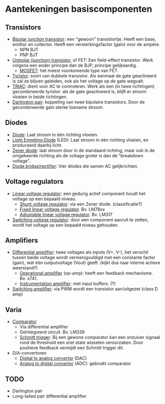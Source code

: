 Aantekeningen basiscomponenten
==============================

Transistors
-----------

* [Bipolar junction transistor](http://en.wikipedia.org/wiki/Bipolar_junction_transistor): een "gewoon" transistortje. Heeft een base, emittor en collector. Heeft een versterkingsfactor (gain) voor de ampére. 
    * NPN BJT
    * PNP BJT
* [Unipolar (junction) transistor](http://en.wikipedia.org/wiki/Field_effect_transistor), of FET: Een field-effect transistor. Werk volgens een ander principe dan de BJP, principe gelijkaardig.
    * [MOSFET](http://en.wikipedia.org/wiki/MOSFET): het meest voorkomende type van FET. 
* [Tyristor](http://en.wikipedia.org/wiki/Thyristor): soort van dubbele transistor. Als eenmaal de gate geactiveerd is zal ze blijven geleiden, ook als het voltage op de gate wegvalt.
* [TRIAC](http://en.wikipedia.org/wiki/TRIAC): dient voor AC te controleren. Werk als een (in twee richtingen) gecombineerde tyristor: als de gate geactiveerd is, blijft er stroom vloeien in beide richtingen.
* [Darlington pair](http://en.wikipedia.org/wiki/Darlington_transistor): koppeling van twee bipolaire transistors. Door de gecombineerde gain sterke toename stroom. 

Diodes
------

* [Diode](http://en.wikipedia.org/wiki/Diode): Laat stroom in één richting vloeien.
* [Light Emmiting Diode](http://en.wikipedia.org/wiki/Light-emitting_diode) (LED): Laat stroom in één richting vloeien, en produceerd daarbij licht.
* [Zener diode](http://en.wikipedia.org/wiki/Zener_diode): laat stroom door in de standaard richting, maar ook in de omgekeerde richting als de voltage groter is dan de "breakdown voltage".
* [Diode bridge/rectifier](http://en.wikipedia.org/wiki/Bridge_rectifier): Vier diodes die samen AC gelijkrichten.

Voltage regulators
------------------

* [Linear voltage regulator](http://en.wikipedia.org/wiki/Linear_regulator): een gedurig actief component houdt het voltage op een bepaald niveau.
    * [Shunt voltage regulator](http://en.wikipedia.org/wiki/Shunt_regulator): via een Zener diode. (classificatie?)
    * [Fixed linear voltage regulator](http://en.wikipedia.org/wiki/Linear_regulator#Fixed_regulators). Bv. LM78xx 
    * [Adjustable linear voltage regulator](http://en.wikipedia.org/wiki/Linear_regulator#Adjustable_regulators). Bv. LM317
* [Switching voltage regulator](http://en.wikipedia.org/wiki/Switched-mode_power_supply): door een component aan/uit te zetten, wordt het voltage op een bepaald niveau gehouden.

Amplifiers
----------

* [Differential amplifier](http://en.wikipedia.org/wiki/Differential_amplifier): twee voltages als inputs (V+, V-), het verschil tussen beide voltage wordt vermenigvuldigd met een constante factor (gain), wat één outputvoltage (Vout) geeft. (kijkt dus naar interne actieve weerstand?)
    * [Operational amplifier](http://en.wikipedia.org/wiki/Operational_amplifier) (op-amp): heeft een feedback mechanisme. Bv. x741.
    * [Instrumentation amplifier](http://en.wikipedia.org/wiki/Instrumentation_amplifier): met input buffers. (?)
* [Switching amplifier](http://en.wikipedia.org/wiki/Switching_amplifier): via PWM wordt een transistor aan/uitgezet (class D amp)

Varia
-----

* [Comparator](http://en.wikipedia.org/wiki/Comparator)
    * Via differential amplifier 
    * Geïntegreerd circuit. Bv. LM339
    * [Schmitt trigger](http://en.wikipedia.org/wiki/Schmitt_trigger): Bij een gewone comparator kan een onzuiver signaal rond de threshold een snel state wisselen veroorzaken. Door positieve feedback vermijdt een Schmitt trigger dit.
* D/A-convertoren
    * [Digital to analog convertor](http://en.wikipedia.org/wiki/Digital-to-analog_converter) (DAC)
    * [Analog to digital convertor](http://en.wikipedia.org/wiki/Analog_to_digital_converter) (ADC): gebruikt comparator


TODO
----

* Darlington pair
* Long-tailed pair differential amplifier

